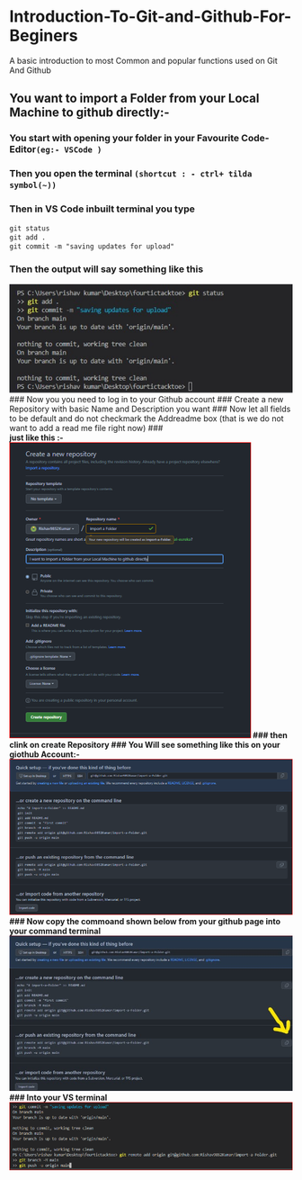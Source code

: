 # Introduction-To-Git-and-Github-For-Beginers
A basic introduction to most Common and popular functions used on Git And Github
## You want to import a Folder from your Local Machine to github directly:- 
### You start with opening your folder in your Favourite Code-Editor`(eg:- VSCode )`
### Then you open the terminal `(shortcut : - ctrl+ tilda symbol(~))`
### Then in VS Code inbuilt terminal you type
```
git status
git add .
git commit -m "saving updates for upload"
```
### Then the output will say something like this
   <img src="https://github.com/Rishav9852Kumar/Introduction-To-Git-and-Github-For-Beginers/blob/main/Resources/github-image-1.jpg">
### Now you you need to log in to your Github account 
### Create a new Repository with basic Name and Description you want
### Now let all fields to be default and do not checkmark the Addreadme box (that is we do not want to add a read me file right now)
### </br><b>just like this :-
   <img src="https://github.com/Rishav9852Kumar/Introduction-To-Git-and-Github-For-Beginers/blob/main/Resources/github%202.PNG">
### then clink on create Repository
### You Will see something like this on your giothub Account:-
   <img src="https://github.com/Rishav9852Kumar/Introduction-To-Git-and-Github-For-Beginers/blob/main/Resources/github3.PNG">
### Now copy the commoand shown below from your github page into your command terminal
   <img src="https://github.com/Rishav9852Kumar/Introduction-To-Git-and-Github-For-Beginers/blob/main/Resources/github3_LI%20(2).jpg">
### Into your VS terminal
   <img src="https://github.com/Rishav9852Kumar/Introduction-To-Git-and-Github-For-Beginers/blob/main/Resources/git%204.PNG">




